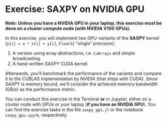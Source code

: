 # Exercise: SAXPY on NVIDIA GPU

**Note: Unless you have a NVIDIA GPU in your laptop, this exercise must be done on a cluster compute node (with NVIDIA V100 GPUs).**

In this exercise, you will implement two GPU-variants of the **SAXPY** kernel (`y[i] = a * x[i] + y[i]`, `Float32` "single" precision):

1) A version using array abstractions, i.e. `CuArrays` and simple broadcasting.
2) A hand-written SAXPY CUDA kernel.

Afterwards, you'll benchmark the performance of the variants and compare it to the CUBLAS implementation by NVIDIA (that ships with CUDA). Since SAXPY is memory bound, we'll consider the achieved memory bandwidth (GB/s) as the performance metric.

You can conduct this exercise in the Terminal **or** in Jupyter, either on a cluster node with GPUs or your laptop (**if you have an NVIDIA GPU**). You can find the exercise tasks in the file `saxpy_gpu.jl` or the notebook `saxpy_gpu.ipynb`, respectively.